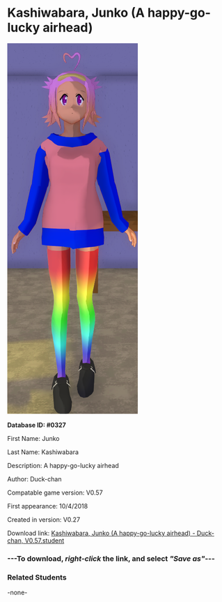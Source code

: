 # Kashiwabara, Junko (A happy-go-lucky airhead)

<img src="../../Files/Images/Kashiwabara, Junko (A happy-go-lucky airhead).png" title="Kashiwabara, Junko (A happy-go-lucky airhead) - Duck-chan, V0.57">

**Database ID: #0327**

First Name: Junko

Last Name: Kashiwabara

Description: A happy-go-lucky airhead

Author: Duck-chan

Compatable game version: V0.57

First appearance: 10/4/2018

Created in version: V0.27

Download link: <a href="https://raw.githubusercontent.com/Arbiter1223/Daigaku-Gurashi-Custom-Students/master/Files/Student%20Files/Kashiwabara%2C%20Junko%20(A%20happy-go-lucky%20airhead)%20-%20Duck-chan%2C%20V0.57.student">Kashiwabara, Junko (A happy-go-lucky airhead) - Duck-chan, V0.57.student</a>

### ---**To download, _right-click_ the link, and select _"Save as"_**---

### Related Students

-none-
